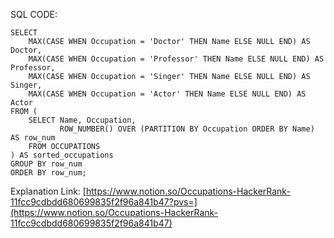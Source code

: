 SQL CODE:

```
SELECT
    MAX(CASE WHEN Occupation = 'Doctor' THEN Name ELSE NULL END) AS Doctor,
    MAX(CASE WHEN Occupation = 'Professor' THEN Name ELSE NULL END) AS Professor,
    MAX(CASE WHEN Occupation = 'Singer' THEN Name ELSE NULL END) AS Singer,
    MAX(CASE WHEN Occupation = 'Actor' THEN Name ELSE NULL END) AS Actor
FROM (
    SELECT Name, Occupation,
           ROW_NUMBER() OVER (PARTITION BY Occupation ORDER BY Name) AS row_num
    FROM OCCUPATIONS
) AS sorted_occupations
GROUP BY row_num
ORDER BY row_num;
```

Explanation Link:
[https://www.notion.so/Occupations-HackerRank-11fcc9cdbdd680699835f2f96a841b47?pvs=](https://www.notion.so/Occupations-HackerRank-11fcc9cdbdd680699835f2f96a841b47)
